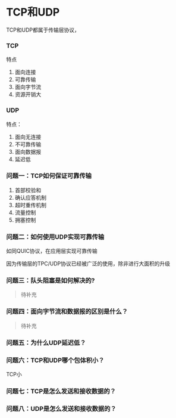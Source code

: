 # TCP和UDP

TCP和UDP都属于传输层协议，

### TCP
特点
1. 面向连接
2. 可靠传输
3. 面向字节流
4. 资源开销大


### UDP
特点：
1. 面向无连接
2. 不可靠传输
3. 面向数据报
4. 延迟低


### 问题一：TCP如何保证可靠传输

1. 首部校验和
2. 确认应答机制
3. 超时重传机制
4. 流量控制
5. 拥塞控制


### 问题二：如何使用UDP实现可靠传输

如同QUIC协议，在应用层实现可靠传输

因为传输层的TPC/UDP协议已经被广泛的使用，除非进行大面积的升级

### 问题三：队头阻塞是如何解决的?

> 待补充

### 问题四：面向字节流和数据报的区别是什么？

> 待补充

### 问题五：为什么UDP延迟低？

### 问题六：TCP和UDP哪个包体积小？

TCP小

### 问题七：TCP是怎么发送和接收数据的？

### 问题八：UDP是怎么发送和接收数据的？


